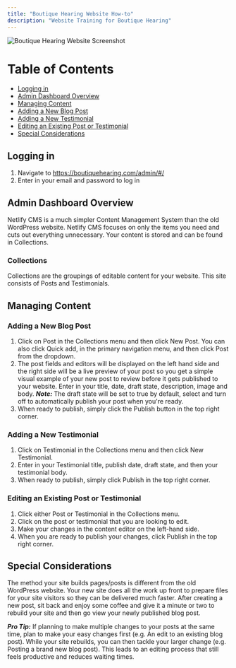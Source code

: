 ```yaml
---
title: "Boutique Hearing Website How-to"
description: "Website Training for Boutique Hearing"
---
```


![Boutique Hearing Website Screenshot](/images/boutique-hearing-screenshot.jpg)

# Table of Contents

- [Logging in](#logging-in)
- [Admin Dashboard Overview](#admin-dashboard-overview)
- [Managing Content](#managing-content)
- [Adding a New Blog Post](#adding-a-new-blog-post)
- [Adding a New Testimonial](#adding-a-new-testimonial)
- [Editing an Existing Post or Testimonial](#editing-an-existing-post-or-testimonial)
- [Special Considerations](#special-considerations)

## Logging in

1. Navigate to <a href="https://boutiquehearing.com/admin/#/" target="_blank" rel="noopener noreferrer" class="external">https://boutiquehearing.com/admin/#/</a>
2. Enter in your email and password to log in

## Admin Dashboard Overview

Netlify CMS is a much simpler Content Management System than the old WordPress website. Netlify CMS focuses on only the items you need and cuts out everything unnecessary. Your content is stored and can be found in Collections.

### Collections

Collections are the groupings of editable content for your website. This site consists of Posts and Testimonials.

## Managing Content

### Adding a New Blog Post

1. Click on Post in the Collections menu and then click New Post. You can also click Quick add, in the primary navigation menu, and then click Post from the dropdown.
2. The post fields and editors will be displayed on the left hand side and the right side will be a live preview of your post so you get a simple visual example of your new post to review before it gets published to your website. Enter in your title, date, draft state, description, image and body. **_Note:_** The draft state will be set to true by default, select and turn off to automatically publish your post when you're ready.
3. When ready to publish, simply click the Publish button in the top right corner.

### Adding a New Testimonial

1. Click on Testimonial in the Collections menu and then click New Testimonial.
2. Enter in your Testimonial title, publish date, draft state, and then your testimonial body.
3. When ready to publish, simply click Publish in the top right corner.

### Editing an Existing Post or Testimonial

1. Click either Post or Testimonial in the Collections menu.
2. Click on the post or testimonial that you are looking to edit.
3. Make your changes in the content editor on the left-hand side.
4. When you are ready to publish your changes, click Publish in the top right corner.

## Special Considerations

The method your site builds pages/posts is different from the old WordPress website. Your new site does all the work up front to prepare files for your site visitors so they can be delivered much faster. After creating a new post, sit back and enjoy some coffee and give it a minute or two to rebuild your site and then go view your newly published blog post.

**_Pro Tip:_** If planning to make multiple changes to your posts at the same time, plan to make your easy changes first (e.g. An edit to an existing blog post). While your site rebuilds, you can then tackle your larger change (e.g. Posting a brand new blog post). This leads to an editing process that still feels productive and reduces waiting times.
